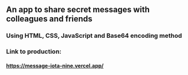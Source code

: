 ## An app to share secret messages with colleagues and friends

### Using HTML, CSS, JavaScript and Base64 encoding method

### Link to production:
#### https://message-iota-nine.vercel.app/

